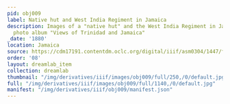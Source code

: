 ```yaml
---
pid: obj009
label: Native hut and West India Regiment in Jamaica
description: Images of a "native hut" and the West India Regiment in Jamaica from
  photo album "Views of Trinidad and Jamaica"
_date: '1880'
location: Jamaica
source: https://cdm17191.contentdm.oclc.org/digital/iiif/asm0304/1447/full/full/0/default.jpg
order: '08'
layout: dreamlab_item
collection: dreamlab
thumbnail: "/img/derivatives/iiif/images/obj009/full/250,/0/default.jpg"
full: "/img/derivatives/iiif/images/obj009/full/1140,/0/default.jpg"
manifest: "/img/derivatives/iiif/obj009/manifest.json"
---
```


